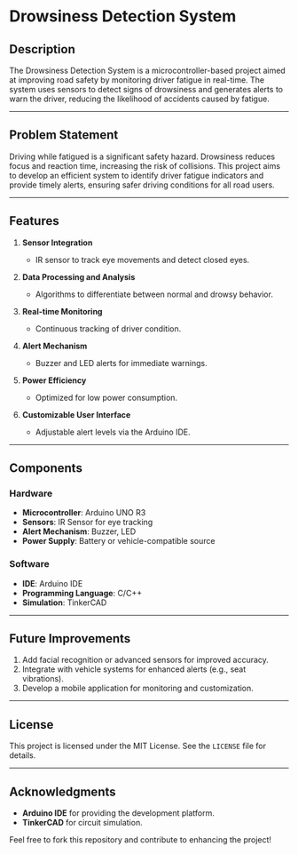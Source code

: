 # Drowsiness Detection System

## Description
The Drowsiness Detection System is a microcontroller-based project aimed at improving road safety by monitoring driver fatigue in real-time. The system uses sensors to detect signs of drowsiness and generates alerts to warn the driver, reducing the likelihood of accidents caused by fatigue.

---

## Problem Statement
Driving while fatigued is a significant safety hazard. Drowsiness reduces focus and reaction time, increasing the risk of collisions. This project aims to develop an efficient system to identify driver fatigue indicators and provide timely alerts, ensuring safer driving conditions for all road users.

---

## Features

1. **Sensor Integration**
   - IR sensor to track eye movements and detect closed eyes.

2. **Data Processing and Analysis**
   - Algorithms to differentiate between normal and drowsy behavior.

3. **Real-time Monitoring**
   - Continuous tracking of driver condition.

4. **Alert Mechanism**
   - Buzzer and LED alerts for immediate warnings.

5. **Power Efficiency**
   - Optimized for low power consumption.

6. **Customizable User Interface**
   - Adjustable alert levels via the Arduino IDE.

---

## Components

### Hardware
- **Microcontroller**: Arduino UNO R3
- **Sensors**: IR Sensor for eye tracking
- **Alert Mechanism**: Buzzer, LED
- **Power Supply**: Battery or vehicle-compatible source

### Software
- **IDE**: Arduino IDE
- **Programming Language**: C/C++
- **Simulation**: TinkerCAD



---

## Future Improvements
1. Add facial recognition or advanced sensors for improved accuracy.
2. Integrate with vehicle systems for enhanced alerts (e.g., seat vibrations).
3. Develop a mobile application for monitoring and customization.

---

## License
This project is licensed under the MIT License. See the `LICENSE` file for details.

---

## Acknowledgments
- **Arduino IDE** for providing the development platform.
- **TinkerCAD** for circuit simulation.

Feel free to fork this repository and contribute to enhancing the project!

